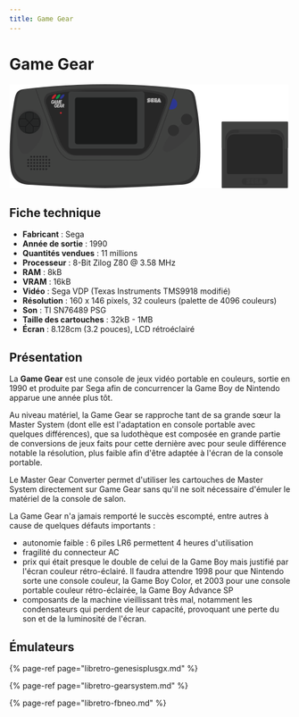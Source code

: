 ```yaml
---
title: Game Gear
---
```


# Game Gear

![](/migration-images/emulateurs/consoles-portables/game-gear/image%20%28188%29.png)

## Fiche technique

* **Fabricant** : Sega
* **Année de sortie** : 1990
* **Quantités vendues** : 11 millions
* **Processeur** : 8-Bit Zilog Z80 @ 3.58 MHz
* **RAM** : 8kB
* **VRAM** : 16kB
* **Vidéo** : Sega VDP \(Texas Instruments TMS9918 modifié\)
* **Résolution** : 160 x 146 pixels, 32 couleurs \(palette de 4096 couleurs\)
* **Son** : TI SN76489 PSG
* **Taille des cartouches** : 32kB - 1MB
* **Écran** : 8.128cm \(3.2 pouces\), LCD rétroéclairé

## Présentation

La **Game Gear** est une console de jeux vidéo portable en couleurs, sortie en 1990 et produite par Sega afin de concurrencer la Game Boy de Nintendo apparue une année plus tôt.

Au niveau matériel, la Game Gear se rapproche tant de sa grande sœur la Master System \(dont elle est l'adaptation en console portable avec quelques différences\), que sa ludothèque est composée en grande partie de conversions de jeux faits pour cette dernière avec pour seule différence notable la résolution, plus faible afin d'être adaptée à l'écran de la console portable.

Le Master Gear Converter permet d'utiliser les cartouches de Master System directement sur Game Gear sans qu'il ne soit nécessaire d'émuler le matériel de la console de salon.

La Game Gear n'a jamais remporté le succès escompté, entre autres à cause de quelques défauts importants :

* autonomie faible : 6 piles LR6 permettent 4 heures d'utilisation
* fragilité du connecteur AC
* prix qui était presque le double de celui de la Game Boy mais justifié par l'écran couleur rétro-éclairé. Il faudra attendre 1998 pour que Nintendo sorte une console couleur, la Game Boy Color, et 2003 pour une console portable couleur rétro-éclairée, la Game Boy Advance SP
* composants de la machine vieillissant très mal, notamment les condensateurs qui perdent de leur capacité, provoquant une perte du son et de la luminosité de l'écran.

## Émulateurs

{% page-ref page="libretro-genesisplusgx.md" %}

{% page-ref page="libretro-gearsystem.md" %}

{% page-ref page="libretro-fbneo.md" %}

